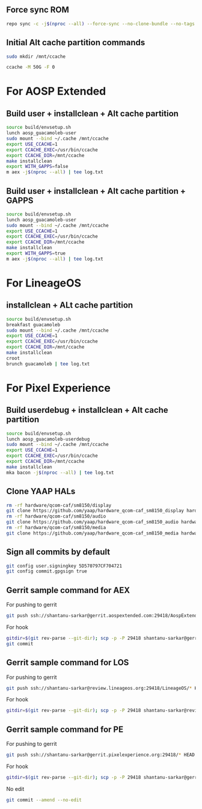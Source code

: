 ## Force sync ROM
```bash
repo sync -c -j$(nproc --all) --force-sync --no-clone-bundle --no-tags
```
## Initial Alt cache partition commands
```bash
sudo mkdir /mnt/ccache
```
```bash
ccache -M 50G -F 0
```
# For AOSP Extended
## Build user + installclean + Alt cache partition
```bash
source build/envsetup.sh
lunch aosp_guacamoleb-user
sudo mount --bind ~/.cache /mnt/ccache
export USE_CCACHE=1
export CCACHE_EXEC=/usr/bin/ccache
export CCACHE_DIR=/mnt/ccache
make installclean
export WITH_GAPPS=false
m aex -j$(nproc --all) | tee log.txt
```
## Build user + installclean + Alt cache partition + GAPPS
```bash
source build/envsetup.sh
lunch aosp_guacamoleb-user
sudo mount --bind ~/.cache /mnt/ccache
export USE_CCACHE=1
export CCACHE_EXEC=/usr/bin/ccache
export CCACHE_DIR=/mnt/ccache
make installclean
export WITH_GAPPS=true
m aex -j$(nproc --all) | tee log.txt
```
# For LineageOS
## installclean + ALt cache partition
```bash
source build/envsetup.sh
breakfast guacamoleb
sudo mount --bind ~/.cache /mnt/ccache
export USE_CCACHE=1
export CCACHE_EXEC=/usr/bin/ccache
export CCACHE_DIR=/mnt/ccache
make installclean
croot
brunch guacamoleb | tee log.txt
```
# For Pixel Experience
## Build userdebug + installclean + Alt cache partition
```bash
source build/envsetup.sh
lunch aosp_guacamoleb-userdebug
sudo mount --bind ~/.cache /mnt/ccache
export USE_CCACHE=1
export CCACHE_EXEC=/usr/bin/ccache
export CCACHE_DIR=/mnt/ccache
make installclean
mka bacon -j$(nproc --all) | tee log.txt
```
## Clone YAAP HALs
```bash
rm -rf hardware/qcom-caf/sm8150/display
git clone https://github.com/yaap/hardware_qcom-caf_sm8150_display hardware/qcom-caf/sm8150/display/
rm -rf hardware/qcom-caf/sm8150/audio
git clone https://github.com/yaap/hardware_qcom-caf_sm8150_audio hardware/qcom-caf/sm8150/audio/
rm -rf hardware/qcom-caf/sm8150/media
git clone https://github.com/yaap/hardware_qcom-caf_sm8150_media hardware/qcom-caf/sm8150/media/
```
## Sign all commits by default
```bash
git config user.signingkey 5D570797CF704721
git config commit.gpgsign true
```
## Gerrit sample command for AEX
For pushing to gerrit
```bash
git push ssh://shantanu-sarkar@gerrit.aospextended.com:29418/AospExtended/* HEAD:refs/for/12.x
```
For hook
```bash
gitdir=$(git rev-parse --git-dir); scp -p -P 29418 shantanu-sarkar@gerrit.aospextended.com:hooks/commit-msg ${gitdir}/hooks/
git commit
```
## Gerrit sample command for LOS
For pushing to gerrit
```bash
git push ssh://shantanu-sarkar@review.lineageos.org:29418/LineageOS/* HEAD:refs/for/lineage-19.1
```
For hook
```bash
gitdir=$(git rev-parse --git-dir); scp -p -P 29418 shantanu-sarkar@review.lineageos.org:hooks/commit-msg ${gitdir}/hooks/
```
## Gerrit sample command for PE
For pushing to gerrit
```bash
git push ssh://shantanu-sarkar@gerrit.pixelexperience.org:29418/* HEAD:refs/for/twelve-plus
```
For hook
```bash
gitdir=$(git rev-parse --git-dir); scp -p -P 29418 shantanu-sarkar@gerrit.pixelexperience.org:hooks/commit-msg ${gitdir}/hooks/
```
No edit
```bash
git commit --amend --no-edit
```
